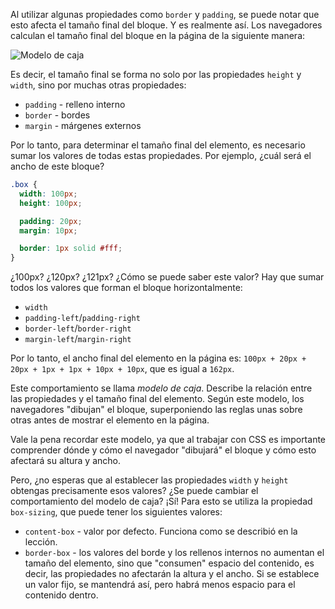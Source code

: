 
Al utilizar algunas propiedades como `border` y `padding`, se puede notar que esto afecta el tamaño final del bloque. Y es realmente así. Los navegadores calculan el tamaño final del bloque en la página de la siguiente manera:

![Modelo de caja](https://developer.mozilla.org/en-US/docs/Learn/CSS/Building_blocks/The_box_model/box-model.png)

Es decir, el tamaño final se forma no solo por las propiedades `height` y `width`, sino por muchas otras propiedades:

* `padding` - relleno interno
* `border` - bordes
* `margin` - márgenes externos

Por lo tanto, para determinar el tamaño final del elemento, es necesario sumar los valores de todas estas propiedades. Por ejemplo, ¿cuál será el ancho de este bloque?

```css
.box {
  width: 100px;
  height: 100px;

  padding: 20px;
  margin: 10px;

  border: 1px solid #fff;
}
```

¿100px? ¿120px? ¿121px? ¿Cómo se puede saber este valor? Hay que sumar todos los valores que forman el bloque horizontalmente:

* `width`
* `padding-left`/`padding-right`
* `border-left`/`border-right`
* `margin-left`/`margin-right`

Por lo tanto, el ancho final del elemento en la página es: `100px + 20px + 20px + 1px + 1px + 10px + 10px`, que es igual a `162px`.

Este comportamiento se llama _modelo de caja_. Describe la relación entre las propiedades y el tamaño final del elemento. Según este modelo, los navegadores "dibujan" el bloque, superponiendo las reglas unas sobre otras antes de mostrar el elemento en la página.

Vale la pena recordar este modelo, ya que al trabajar con CSS es importante comprender dónde y cómo el navegador "dibujará" el bloque y cómo esto afectará su altura y ancho.

Pero, ¿no esperas que al establecer las propiedades `width` y `height` obtengas precisamente esos valores? ¿Se puede cambiar el comportamiento del modelo de caja? ¡Sí! Para esto se utiliza la propiedad `box-sizing`, que puede tener los siguientes valores:

* `content-box` - valor por defecto. Funciona como se describió en la lección.
* `border-box` - los valores del borde y los rellenos internos no aumentan el tamaño del elemento, sino que "consumen" espacio del contenido, es decir, las propiedades no afectarán la altura y el ancho. Si se establece un valor fijo, se mantendrá así, pero habrá menos espacio para el contenido dentro.
